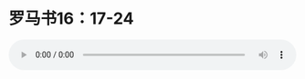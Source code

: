 # 罗马书16：17-24

<audio style="width: 100%;" preload="false" controls controlslist="nodownload"><source src="//cdn.simai.ml/audio/mp3/old/12355.mp3" type="audio/mpeg">Your browser does not support the audio element.</audio>


